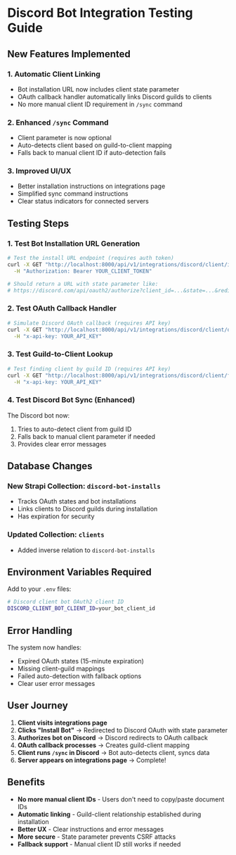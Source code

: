 # Discord Bot Integration Testing Guide

## New Features Implemented

### 1. Automatic Client Linking
- Bot installation URL now includes client state parameter
- OAuth callback handler automatically links Discord guilds to clients
- No more manual client ID requirement in `/sync` command

### 2. Enhanced `/sync` Command
- Client parameter is now optional
- Auto-detects client based on guild-to-client mapping
- Falls back to manual client ID if auto-detection fails

### 3. Improved UI/UX
- Better installation instructions on integrations page
- Simplified sync command instructions
- Clear status indicators for connected servers

## Testing Steps

### 1. Test Bot Installation URL Generation
```bash
# Test the install URL endpoint (requires auth token)
curl -X GET "http://localhost:8000/api/v1/integrations/discord/client/install-url" \
  -H "Authorization: Bearer YOUR_CLIENT_TOKEN"

# Should return a URL with state parameter like:
# https://discord.com/api/oauth2/authorize?client_id=...&state=...&redirect_uri=...
```

### 2. Test OAuth Callback Handler
```bash
# Simulate Discord OAuth callback (requires API key)
curl -X GET "http://localhost:8000/api/v1/integrations/discord/client/oauth-callback?code=test_code&state=test_state&guild_id=123456789" \
  -H "x-api-key: YOUR_API_KEY"
```

### 3. Test Guild-to-Client Lookup
```bash
# Test finding client by guild ID (requires API key)
curl -X GET "http://localhost:8000/api/v1/integrations/discord/client/find-by-guild/123456789" \
  -H "x-api-key: YOUR_API_KEY"
```

### 4. Test Discord Bot Sync (Enhanced)
The Discord bot now:
1. Tries to auto-detect client from guild ID
2. Falls back to manual client parameter if needed
3. Provides clear error messages

## Database Changes

### New Strapi Collection: `discord-bot-installs`
- Tracks OAuth states and bot installations
- Links clients to Discord guilds during installation
- Has expiration for security

### Updated Collection: `clients`
- Added inverse relation to `discord-bot-installs`

## Environment Variables Required

Add to your `.env` files:
```bash
# Discord client bot OAuth2 client ID
DISCORD_CLIENT_BOT_CLIENT_ID=your_bot_client_id
```

## Error Handling

The system now handles:
- Expired OAuth states (15-minute expiration)
- Missing client-guild mappings
- Failed auto-detection with fallback options
- Clear user error messages

## User Journey

1. **Client visits integrations page**
2. **Clicks "Install Bot"** → Redirected to Discord OAuth with state parameter
3. **Authorizes bot on Discord** → Discord redirects to OAuth callback
4. **OAuth callback processes** → Creates guild-client mapping
5. **Client runs `/sync` in Discord** → Bot auto-detects client, syncs data
6. **Server appears on integrations page** → Complete!

## Benefits

- **No more manual client IDs** - Users don't need to copy/paste document IDs
- **Automatic linking** - Guild-client relationship established during installation
- **Better UX** - Clear instructions and error messages
- **More secure** - State parameter prevents CSRF attacks
- **Fallback support** - Manual client ID still works if needed